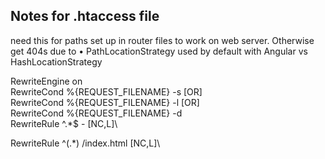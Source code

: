 ## Notes for .htaccess file
need this for paths set up in router files to work on web server. Otherwise get 404s due to •	PathLocationStrategy used by default with Angular vs HashLocationStrategy

RewriteEngine on\
RewriteCond %{REQUEST_FILENAME} -s [OR]\
RewriteCond %{REQUEST_FILENAME} -l [OR]\
RewriteCond %{REQUEST_FILENAME} -d\
RewriteRule ^.*$ - [NC,L]\

RewriteRule ^(.*) /index.html [NC,L]\
